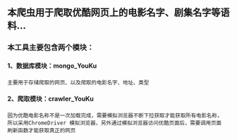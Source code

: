 ## 本爬虫用于爬取优酷网页上的电影名字、剧集名字等语料...

### 本工具主要包含两个模块：
#### 1、数据库模块：mongo_YouKu
    主要用于存储爬取的网页、以及爬取的电影名字、地址、类型
  
#### 2、爬取模块：crawler_YouKu
    因为优酷电影名称不是一次加载完成，需要模拟浏览器不断下拉获取才能获取所有电影名称，
    所以采用ChromeDriver 模拟浏览器，另外通过模拟浏览器访问优酷页面后，需要调用页面
    刷新函数才能获取真正的网页
  
